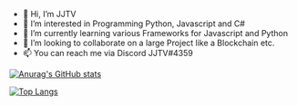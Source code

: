- 👋 Hi, I’m JJTV
- 👀 I’m interested in Programming Python, Javascript and C#
- 🌱 I’m currently learning various Frameworks for Javascript and Python
- 💞️ I’m looking to collaborate on a large Project like a Blockchain etc.
- 📫 You can reach me via Discord JJTV#4359

[![Anurag's GitHub stats](https://github-readme-stats.vercel.app/api?username=JohnGrubba)]([https://github.com/anuraghazra/github-readme-stats](https://github-readme-stats.vercel.app/api?username=JohnGrubba))

[![Top Langs](https://github-readme-stats.vercel.app/api/top-langs/?username=JohnGrubba&layout=donut-vertical)]([https://github.com/anuraghazra/github-readme-stats](https://github-readme-stats.vercel.app/api/top-langs/?username=JohnGrubba&layout=donut-vertical))

<!---
JohnGrubba/JohnGrubba is a ✨ special ✨ repository because its `README.md` (this file) appears on your GitHub profile.
You can click the Preview link to take a look at your changes.
--->
